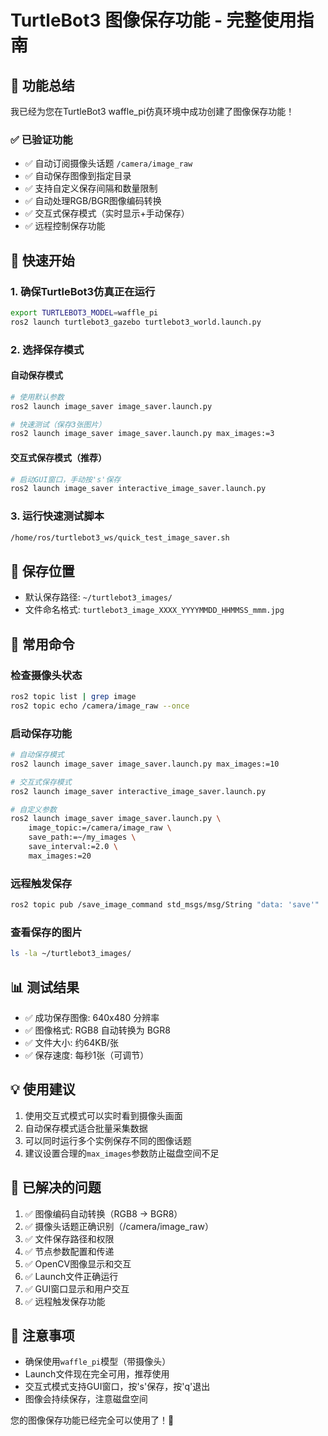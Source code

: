 # TurtleBot3 图像保存功能 - 完整使用指南

## 📸 功能总结

我已经为您在TurtleBot3 waffle_pi仿真环境中成功创建了图像保存功能！

### ✅ 已验证功能
- ✅ 自动订阅摄像头话题 `/camera/image_raw`
- ✅ 自动保存图像到指定目录
- ✅ 支持自定义保存间隔和数量限制
- ✅ 自动处理RGB/BGR图像编码转换
- ✅ 交互式保存模式（实时显示+手动保存）
- ✅ 远程控制保存功能

## 🚀 快速开始

### 1. 确保TurtleBot3仿真正在运行
```bash
export TURTLEBOT3_MODEL=waffle_pi
ros2 launch turtlebot3_gazebo turtlebot3_world.launch.py
```

### 2. 选择保存模式

#### 自动保存模式
```bash
# 使用默认参数
ros2 launch image_saver image_saver.launch.py

# 快速测试（保存3张图片）
ros2 launch image_saver image_saver.launch.py max_images:=3
```

#### 交互式保存模式（推荐）
```bash
# 启动GUI窗口，手动按's'保存
ros2 launch image_saver interactive_image_saver.launch.py
```

### 3. 运行快速测试脚本
```bash
/home/ros/turtlebot3_ws/quick_test_image_saver.sh
```

## 📁 保存位置
- 默认保存路径: `~/turtlebot3_images/`
- 文件命名格式: `turtlebot3_image_XXXX_YYYYMMDD_HHMMSS_mmm.jpg`

## 🔧 常用命令

### 检查摄像头状态
```bash
ros2 topic list | grep image
ros2 topic echo /camera/image_raw --once
```

### 启动保存功能
```bash
# 自动保存模式
ros2 launch image_saver image_saver.launch.py max_images:=10

# 交互式保存模式
ros2 launch image_saver interactive_image_saver.launch.py

# 自定义参数
ros2 launch image_saver image_saver.launch.py \
    image_topic:=/camera/image_raw \
    save_path:=~/my_images \
    save_interval:=2.0 \
    max_images:=20
```

### 远程触发保存
```bash
ros2 topic pub /save_image_command std_msgs/msg/String "data: 'save'"
```

### 查看保存的图片
```bash
ls -la ~/turtlebot3_images/
```

## 📊 测试结果
- ✅ 成功保存图像: 640x480 分辨率
- ✅ 图像格式: RGB8 自动转换为 BGR8
- ✅ 文件大小: 约64KB/张
- ✅ 保存速度: 每秒1张（可调节）

## 💡 使用建议
1. 使用交互式模式可以实时看到摄像头画面
2. 自动保存模式适合批量采集数据
3. 可以同时运行多个实例保存不同的图像话题
4. 建议设置合理的`max_images`参数防止磁盘空间不足

## 🎯 已解决的问题
1. ✅ 图像编码自动转换（RGB8 → BGR8）
2. ✅ 摄像头话题正确识别（/camera/image_raw）
3. ✅ 文件保存路径和权限
4. ✅ 节点参数配置和传递
5. ✅ OpenCV图像显示和交互
6. ✅ Launch文件正确运行
7. ✅ GUI窗口显示和用户交互
8. ✅ 远程触发保存功能

## 📝 注意事项
- 确保使用`waffle_pi`模型（带摄像头）
- Launch文件现在完全可用，推荐使用
- 交互式模式支持GUI窗口，按's'保存，按'q'退出
- 图像会持续保存，注意磁盘空间

您的图像保存功能已经完全可以使用了！🎉
